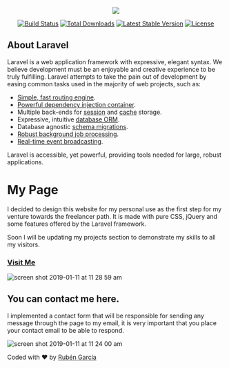 <p align="center"><img src="https://laravel.com/assets/img/components/logo-laravel.svg"></p>

<p align="center">
<a href="https://travis-ci.org/laravel/framework"><img src="https://travis-ci.org/laravel/framework.svg" alt="Build Status"></a>
<a href="https://packagist.org/packages/laravel/framework"><img src="https://poser.pugx.org/laravel/framework/d/total.svg" alt="Total Downloads"></a>
<a href="https://packagist.org/packages/laravel/framework"><img src="https://poser.pugx.org/laravel/framework/v/stable.svg" alt="Latest Stable Version"></a>
<a href="https://packagist.org/packages/laravel/framework"><img src="https://poser.pugx.org/laravel/framework/license.svg" alt="License"></a>
</p>

## About Laravel

Laravel is a web application framework with expressive, elegant syntax. We believe development must be an enjoyable and creative experience to be truly fulfilling. Laravel attempts to take the pain out of development by easing common tasks used in the majority of web projects, such as:

- [Simple, fast routing engine](https://laravel.com/docs/routing).
- [Powerful dependency injection container](https://laravel.com/docs/container).
- Multiple back-ends for [session](https://laravel.com/docs/session) and [cache](https://laravel.com/docs/cache) storage.
- Expressive, intuitive [database ORM](https://laravel.com/docs/eloquent).
- Database agnostic [schema migrations](https://laravel.com/docs/migrations).
- [Robust background job processing](https://laravel.com/docs/queues).
- [Real-time event broadcasting](https://laravel.com/docs/broadcasting).

Laravel is accessible, yet powerful, providing tools needed for large, robust applications.

# My Page


I decided to design this website for my personal use as the first step for my venture towards the freelancer path. It is made with pure CSS, jQuery and some features offered by the Laravel framework.

Soon I will be updating my projects section to demonstrate my skills to all my visitors.

### [Visit Me](https://rubengarcia.herokuapp.com/)

![screen shot 2019-01-11 at 11 28 59 am](https://photos.google.com/u/1/photo/AF1QipN4m2tRf5_yKfpQzCGksc2gSpAYmP0yjcyLo_MJ)

## You can contact me here.

I implemented a contact form that will be responsible for sending any message through the page to my email, it is very important that you place your contact email to be able to respond.

![screen shot 2019-01-11 at 11 24 00 am](https://photos.google.com/u/1/photo/AF1QipPPoSrmwpie5EKYUAP8bD7096uyzqhckR95haz2)

Coded with :heart: by [Rubén García](https://rubengarcia.herokuapp.com/)
